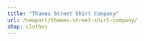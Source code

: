 ```yaml
---
title: "Thames Street Shirt Company"
url: /newport/thames-street-shirt-company/
shop: clothes
---
```

